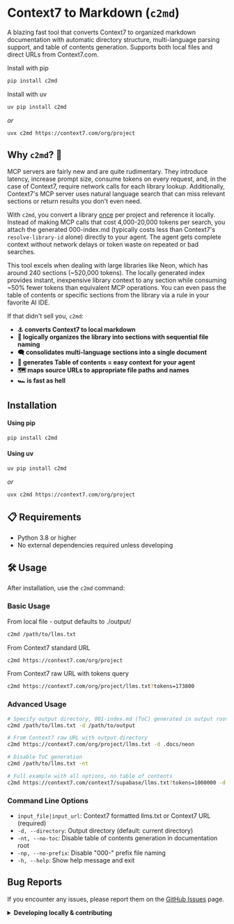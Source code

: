 # Context7 to Markdown (`c2md`)

A blazing fast tool that converts Context7 to organized markdown documentation with automatic directory structure, multi-language parsing support, and table of contents generation. Supports both local files and direct URLs from Context7.com.

Install with pip
```bash
pip install c2md
```
Install with uv
```bash
uv pip install c2md
```
*or*
```bash
uvx c2md https://context7.com/org/project
```

## Why `c2md`? 🤔

MCP servers are fairly new and are quite rudimentary. They introduce latency, increase prompt size, consume tokens on every request, and, in the case of Context7, require network calls for each library lookup. Additionally, Context7's MCP server uses natural language search that can miss relevant sections or return results you don't even need.

With `c2md`, you convert a library <ins>once</ins> per project and reference it locally. Instead of making MCP calls that cost 4,000-20,000 tokens per search, you attach the generated 000-index.md (typically costs less than Context7's `resolve-library-id` alone) directly to your agent. The agent gets complete context without network delays or token waste on repeated or bad searches.

This tool excels when dealing with large libraries like Neon, which has around 240 sections (~520,000 tokens). The locally generated index provides instant, inexpensive library context to any section while consuming ~50% fewer tokens than equivalent MCP operations. You can even pass the table of contents or specific sections from the library via a rule in your favorite AI IDE.

If that didn't sell you, `c2md`:

- **⚓ converts Context7 to local markdown**
- **🧠 logically organizes the library into sections with sequential file naming**
- **🗨️ consolidates multi-language sections into a single document**
- **📜 generates Table of contents = easy context for your agent**
- **🗺️ maps source URLs to appropriate file paths and names** 
- **🏎️ is fast as hell**

## Installation

#### Using pip

```bash
pip install c2md
```

#### Using uv

```bash
uv pip install c2md
```
*or*
```bash
uvx c2md https://context7.com/org/project
```

## 📋 Requirements

- Python 3.8 or higher
- No external dependencies required unless developing

## 🛠️ Usage

After installation, use the `c2md` command:

### Basic Usage

From local file - output defaults to ./output/
```bash
c2md /path/to/llms.txt
```
From Context7 standard URL
```bash
c2md https://context7.com/org/project
```
From Context7 raw URL with tokens query
```bash
c2md https://context7.com/org/project/llms.txt?tokens=173800
```

### Advanced Usage

```bash
# Specify output directory, 001-index.md (ToC) generated in output root
c2md /path/to/llms.txt -d /path/to/output

# From Context7 raw URL with output directory
c2md https://context7.com/org/project/llms.txt -d .docs/neon

# Disable ToC generation
c2md /path/to/llms.txt -nt

# Full example with all options, no table of contents
c2md https://context7.com/context7/supabase/llms.txt?tokens=1000000 -d /path/to/output -nt 
```

### Command Line Options

- `input_file|input_url`: Context7 formatted llms.txt or Context7 URL (required)
- `-d, --directory`: Output directory (default: current directory)
- `-nt, --no-toc`: Disable table of contents generation in documentation root
- `-np, --no-prefix`: Disable "000-" prefix file naming
- `-h, --help`: Show help message and exit

## Bug Reports

If you encounter any issues, please report them on the [GitHub Issues](https://github.com/crisp-sh/context7-to-markdown/issues) page.

<details>
    <summary>
    <strong>Developing locally & contributing</strong>
    </summary>

### Contributing 🤝

Contributions are welcome! Please feel free to submit a PR if you would like to contribute or have an issue.

### Development Installation

```bash
# Clone the repository
git clone https://github.com/crisp-sh/context7-to-markdown.git
cd context7-to-markdown

# Install in development mode
pip install -e .
```

### Output Structure

The tool creates an organized directory structure:

```
output/
├── 001-index.md                    # Table of contents (if enabled)
├── domain1.com/
│   ├── section1/
│   │   ├── 001-page1.md
│   │   └── 002-page2.md
│   └── section2/
│       └── 001-page3.md
└── domain2.com/
    └── docs/
        └── 001-guide.md
```

### Context7 Format

The tool processes Context7 format files, which should contain entries with:
- **SOURCE**: URL or source identifier
- **CONTENT**: The actual content to be converted
- **TITLE**: Optional title for the content
- **LANGUAGE**: Denotes a multi-language document

### Architecture

The tool consists of several modular components:

- **Parser**: Processes Context7 format files
- **URL Mapper**: Maps source URLs to file paths
- **File Organizer**: Organizes content into directory structures
- **Markdown Writer**: Generates clean markdown files
- **Index Generator**: Creates table of contents

### Testing

Run the test suite using Hatch:

```bash
# Run tests
hatch run test

# Run tests with coverage
hatch run test-cov

# Run specific test file
hatch run test tests/test_specific.py
```

### Legacy Testing

```bash
# Install development dependencies
pip install -e ".[dev]"

# Run tests
python -m unittest discover tests

# Run tests with coverage
python -m unittest discover tests
```

### Releasing

This project uses automated versioned releases with [Hatch](https://hatch.pypa.io/) for version management.

#### Quick Release

```bash
# Create a patch release (0.1.0 → 0.1.1)
hatch run release patch

# Create a minor release (0.1.0 → 0.2.0)
hatch run release minor

# Create a major release (0.1.0 → 1.0.0)
hatch run release major
```

#### Development Setup

```bash
# Clone the repository
git clone https://github.com/crisp-sh/context7-to-markdown.git
cd context7-to-markdown

# Create a virtual environment
python -m venv venv
source venv/bin/activate  # On Windows: venv\Scripts\activate

# Install
pip install -e .
```

#### Running Tests

```bash
# Run all tests with Hatch
hatch run test

# Run specific test file
hatch run test tests/test_specific.py

# Run tests with coverage
hatch run test-cov
```
</details>
